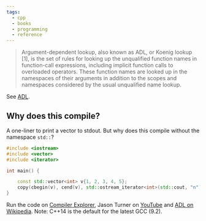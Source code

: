 ```yaml
---
tags:
  - cpp
  - books
  - programming
  - reference
---
```





> Argument-dependent lookup, also known as ADL, or Koenig lookup [1], is the
> set of rules for looking up the unqualified function names in function-call
> expressions, including implicit function calls to overloaded operators. These
> function names are looked up in the namespaces of their arguments in addition
> to the scopes and namespaces considered by the usual unqualified name lookup.

See [ADL](https://en.cppreference.com/w/cpp/language/adl).

## Why does this compile?
A one-liner to print a vector to stdout. But why does this compile without the
namespace `std::`?

```cpp
#include <iostream>
#include <vector>
#include <iterator>

int main() {

    const std::vector<int> v{1, 2, 3, 4, 5};
    copy(cbegin(v), cend(v), std::ostream_iterator<int>(std::cout, "n"));
}
```

Run the code on [Compiler Explorer](https://godbolt.org/z/CiWd6v), Jason Turner
on [YouTube](https://www.youtube.com/watch?v=agS-h_eaLj8&edufilter=NULL) and
[ADL on
Wikipedia](https://en.wikipedia.org/wiki/Argument-dependent_name_lookup). Note:
C++14 is the default for the latest GCC (9.2).

